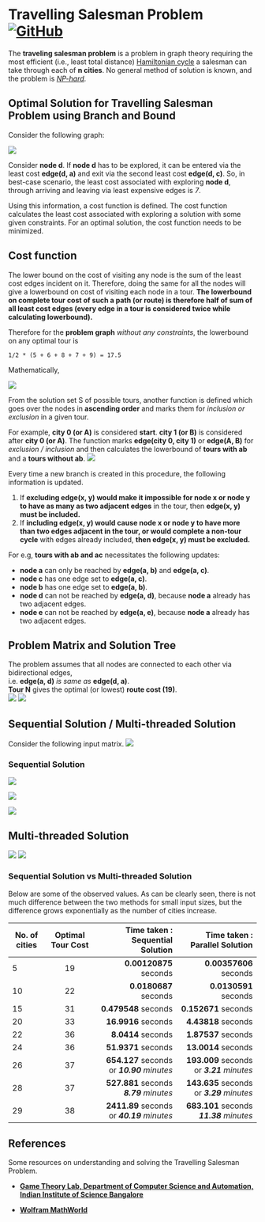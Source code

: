 # Travelling Salesman Problem [![GitHub](https://img.shields.io/github/license/ronitrex/TravellingSalesman)](./LICENSE)

The **traveling salesman problem** is a problem in graph theory requiring the most efficient (i.e., least total distance) [Hamiltonian cycle](http://mathworld.wolfram.com/HamiltonianCycle.html) a salesman can take through each of **n cities**. No general method of solution is known, and the problem is [*NP-hard*](http://mathworld.wolfram.com/NP-HardProblem.html).

## Optimal Solution for Travelling Salesman Problem using Branch and Bound

Consider the following graph:

![](./readme/problemGraph.png)

Consider **node d**. If **node d** has to be explored, it can be entered via the least cost **edge(d, a)** and exit via the second least cost **edge(d, c)**. So, in best-case scenario, the least cost associated with exploring **node d**, through arriving and leaving via least expensive edges is *7*.

Using this information, a cost function is defined. The cost function calculates the least cost associated with exploring a solution with some given constraints. For an optimal solution, the cost function needs to be minimized.

## Cost function

The lower bound on the cost of visiting any node is the sum of the least cost edges incident on it. Therefore, doing the same for all the nodes will give a lowerbound on cost of visiting each node in a tour. **The lowerbound on complete tour cost of such a path (or route) is therefore half of sum of all least cost edges (every edge in a tour is considered twice while calculating lowerbound).**

Therefore for the **problem graph** *without any constraints*, the lowerbound on any optimal tour is

	1/2 * (5 + 6 + 8 + 7 + 9) = 17.5

Mathematically,

![](./readme/TSPequation.png)

From the solution set S of possible tours, another function is defined which goes over the nodes in **ascending order** and marks them for *inclusion or exclusion* in a given tour.  

For example, **city 0 (or A)** is considered **start**. **city 1 (or B)** is considered after **city 0 (or A)**. The function marks **edge(city 0, city 1)** or **edge(A, B)** for *exclusion / inclusion* and then calculates the lowerbound of **tours with ab** and a **tours without ab**.
![](./readme/problemTours.png)

Every time a new branch is created in this procedure, the following information is updated. 

1. If **excluding edge(x, y) would make it impossible for node x or node y to have as many as two adjacent edges** in the tour, then **edge(x, y) must be included.**
2. If **including edge(x, y) would cause node x or node y to have more than two edges adjacent in the tour, or would complete a non-tour cycle** with edges already included, **then edge(x, y) must be excluded.**

For e.g, **tours with ab and ac** necessitates the following updates:

* **node a** can only be reached by **edge(a, b)** and **edge(a, c)**.
* **node c** has one edge set to **edge(a, c)**.
* **node b** has one edge set to **edge(a, b)**.
* **node d** can not be reached by **edge(a, d)**, because **node a** already has two adjacent edges.
* **node e** can not be reached by **edge(a, e)**, because **node a** already has two adjacent edges.

## Problem Matrix and Solution Tree

The problem assumes that all nodes are connected to each other via bidirectional edges,  
i.e. **edge(a, d)** *is same as* **edge(d, a)**.  
**Tour N** gives the optimal (or lowest) **route cost (19)**.  
![](./readme/problemSolution.png)
![](./readme/input5.png)

## Sequential Solution / Multi-threaded Solution
Consider the following input matrix.
![](./readme/input29.png)

### Sequential Solution

![](./readme/input29sequential.gif)

![](./readme/input29SequentialSolution.png)


![](./readme/result26.png)

## Multi-threaded Solution
![](./readme/input29parallel.gif)
![](./readme/input30parallelsolution.png)

### Sequential Solution vs Multi-threaded Solution

Below are some of the observed values. As can be clearly seen, there is not much difference between the two methods for small input sizes, but the difference grows exponentially as the number of cities increase.

|No. of cities 		| Optimal Tour Cost |     Time taken : Sequential Solution | Time taken : Parallel Solution|
| ----------------|:-------------:| -----:|-------:|
| 5	|	19		|	**0.00120875** seconds	| **0.00357606** seconds
| 10		|22	|		**0.0180687** seconds	|  **0.0130591** seconds
| 15   	| 31	|		**0.479548** seconds | **0.152671** seconds
| 20 	| 33 	|  **16.9916** seconds | **4.43818** seconds
| 22    	| 36 	|	**8.0414** seconds | **1.87537** seconds
| 24		|	36	|	**51.9371** seconds | **13.0014** seconds
| 26 	|	37	| **654.127** seconds or ***10.90*** *minutes*| **193.009** seconds or ***3.21*** *minutes*
| 28	 	|	37  |	**527.881** seconds ***8.79*** *minutes*| **143.635** seconds or ***3.29*** *minutes*
| 29		|	38  |    **2411.89** seconds or ***40.19*** *minutes*| **683.101** seconds ***11.38*** *minutes*
 

## References

Some resources on understanding and solving the Travelling Salesman Problem.

* [**Game Theory Lab, Department of Computer Science and Automation, Indian Institute of Science Bangalore**](http://lcm.csa.iisc.ernet.in/dsa/node187.html)

* [**Wolfram MathWorld**](http://mathworld.wolfram.com/TravelingSalesmanProblem.html)